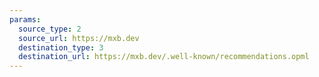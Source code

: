 ```yaml
---
params:
  source_type: 2
  source_url: https://mxb.dev
  destination_type: 3
  destination_url: https://mxb.dev/.well-known/recommendations.opml
---
```

